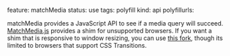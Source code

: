 feature: matchMedia
status: use
tags: polyfill
kind: api
polyfillurls:

matchMedia provides a JavaScript API to see if a media query will succeed. [MatchMedia.js](https://github.com/paulirish/matchMedia.js/) provides a shim for unsupported browsers. If you want a shim that is responsive to window resizing, you can use [this fork](http://www.paulrhayes.com/2011-11/use-css-transitions-to-link-media-queries-and-javascript/), though its limited to browsers that support CSS Transitions.
